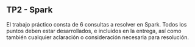 ## TP2 - Spark
El trabajo práctico consta de 6 consultas a resolver en Spark. Todos los puntos deben estar desarrollados, e incluidos en la entrega, así como también cualquier aclaración o consideración necesaria para resolución.
